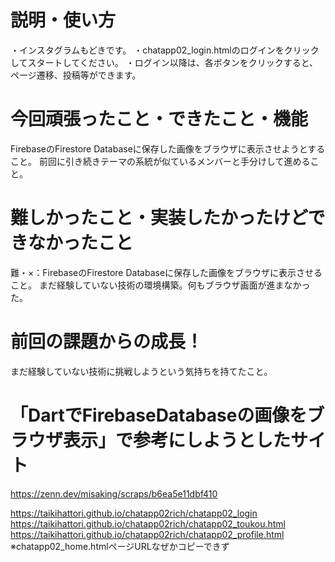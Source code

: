 # 説明・使い方
・インスタグラムもどきです。
・chatapp02_login.htmlのログインをクリックしてスタートしてください。
・ログイン以降は、各ボタンをクリックすると、ページ遷移、投稿等ができます。

# 今回頑張ったこと・できたこと・機能
FirebaseのFirestore Databaseに保存した画像をブラウザに表示させようとすること。
前回に引き続きテーマの系統が似ているメンバーと手分けして進めること。

# 難しかったこと・実装したかったけどできなかったこと
難・×：FirebaseのFirestore Databaseに保存した画像をブラウザに表示させること。
まだ経験していない技術の環境構築。何もブラウザ画面が進まなかった。

# 前回の課題からの成長！
まだ経験していない技術に挑戦しようという気持ちを持てたこと。

# 「DartでFirebaseDatabaseの画像をブラウザ表示」で参考にしようとしたサイト
https://zenn.dev/misaking/scraps/b6ea5e11dbf410 


https://taikihattori.github.io/chatapp02rich/chatapp02_login
https://taikihattori.github.io/chatapp02rich/chatapp02_toukou.html
https://taikihattori.github.io/chatapp02rich/chatapp02_profile.html
※chatapp02_home.htmlページURLなぜかコピーできず
